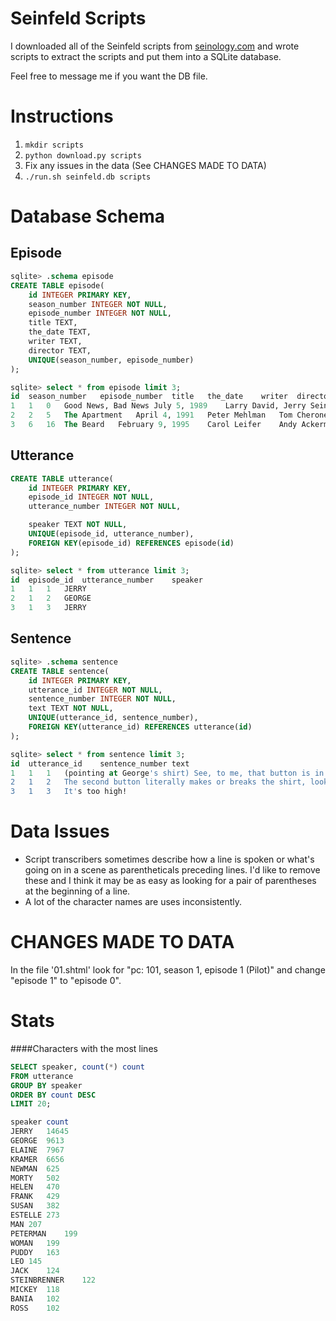 Seinfeld Scripts
================

I downloaded all of the Seinfeld scripts from 
[seinology.com](http://www.seinology.com/) and wrote scripts to extract the
scripts and put them into a SQLite database.

Feel free to message me if you want the DB file.

Instructions
============

1) `mkdir scripts`
2) `python download.py scripts`
3) Fix any issues in the data (See CHANGES MADE TO DATA)
4) `./run.sh seinfeld.db scripts`


Database Schema
===============

Episode
-------
```sql
sqlite> .schema episode
CREATE TABLE episode(
    id INTEGER PRIMARY KEY,
    season_number INTEGER NOT NULL,
    episode_number INTEGER NOT NULL,
    title TEXT,
    the_date TEXT,
    writer TEXT,
    director TEXT,
    UNIQUE(season_number, episode_number)
);

sqlite> select * from episode limit 3;
id	season_number	episode_number	title	the_date	writer	director
1	1	0	Good News, Bad News	July 5, 1989	Larry David, Jerry Seinfeld	Art Wolff
2	2	5	The Apartment	April 4, 1991	Peter Mehlman	Tom Cherones
3	6	16	The Beard	February 9, 1995	Carol Leifer	Andy Ackerman
```


Utterance
---------
```sql
CREATE TABLE utterance(
    id INTEGER PRIMARY KEY,
    episode_id INTEGER NOT NULL,
    utterance_number INTEGER NOT NULL,

    speaker TEXT NOT NULL,
    UNIQUE(episode_id, utterance_number),
    FOREIGN KEY(episode_id) REFERENCES episode(id)
);

sqlite> select * from utterance limit 3;
id	episode_id	utterance_number	speaker
1	1	1	JERRY
2	1	2	GEORGE
3	1	3	JERRY
```


Sentence
--------
```sql
sqlite> .schema sentence
CREATE TABLE sentence(
    id INTEGER PRIMARY KEY,
    utterance_id INTEGER NOT NULL,
    sentence_number INTEGER NOT NULL,
    text TEXT NOT NULL,
    UNIQUE(utterance_id, sentence_number),
    FOREIGN KEY(utterance_id) REFERENCES utterance(id)
);

sqlite> select * from sentence limit 3;
id	utterance_id	sentence_number	text
1	1	1	(pointing at George's shirt) See, to me, that button is in the worst possible spot.
2	1	2	The second button literally makes or breaks the shirt, look at it.
3	1	3	It's too high!
```


Data Issues
===========
* Script transcribers sometimes describe how a line is spoken or what's going on
  in a scene as parentheticals preceding lines. I'd like to remove these and I
  think it may be as easy as looking for a pair of parentheses at the beginning
  of a line.
* A lot of the character names are uses inconsistently.

CHANGES MADE TO DATA
====================
In the file '01.shtml' look for "pc: 101, season 1, episode 1 (Pilot)" and
change "episode 1" to "episode 0".


Stats
=====
####Characters with the most lines
```sql
SELECT speaker, count(*) count
FROM utterance
GROUP BY speaker
ORDER BY count DESC
LIMIT 20;

speaker	count
JERRY	14645
GEORGE	9613
ELAINE	7967
KRAMER	6656
NEWMAN	625
MORTY	502
HELEN	470
FRANK	429
SUSAN	382
ESTELLE	273
MAN	207
PETERMAN	199
WOMAN	199
PUDDY	163
LEO	145
JACK	124
STEINBRENNER	122
MICKEY	118
BANIA	102
ROSS	102
```
